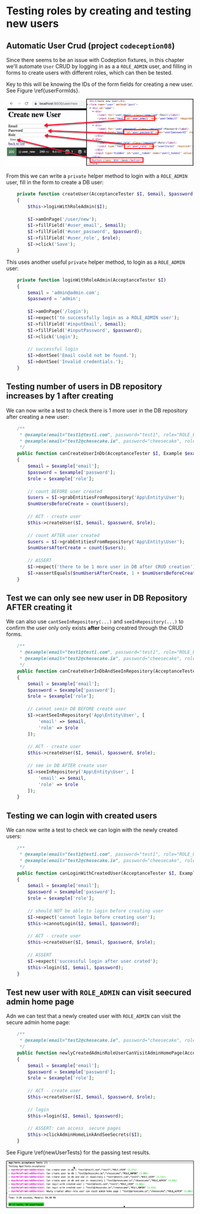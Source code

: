 

# Testing roles by creating and testing new users

## Automatic User Crud (project `codeception08`)

Since there seems to be an issue with Codeption fixtures, in this chapter we'll automate `User` CRUD by logging in as a a `ROLE_ADMIN` user, and filling in forms to create users with different roles, which can then be tested.

Key to this will be knowing the IDs of the form fields for creating a new user. See Figure \ref{userFormIds}.

![IDs for CRUD form for new user. \label{userFormIds}](./03_figures/testing/13_newUserIds.png)

From this we can write a `private` helper method to login with a `ROLE_ADMIN` user, fill in the form to create a DB user:

```php
    private function createUser(AcceptanceTester $I, $email, $password, $role)
    {
        $this->loginWithRoleAdmin($I);

        $I->amOnPage('/user/new');
        $I->fillField('#user_email', $email);
        $I->fillField('#user_password', $password);
        $I->fillField('#user_role', $role);
        $I->click('Save');
    }
```

This uses another useful `private` helper method, to login as a `ROLE_ADMIN` user:

```php
    private function loginWithRoleAdmin(AcceptanceTester $I)
    {
        $email = 'admin@admin.com';
        $password = 'admin';

        $I->amOnPage('/login');
        $I->expect('to successfully login as a ROLE_ADMIN user');
        $I->fillField('#inputEmail', $email);
        $I->fillField('#inputPassword', $password);
        $I->click('Login');

        // successful login
        $I->dontSee('Email could not be found.');
        $I->dontSee('Invalid credentials.');
    }
```

## Testing number of users in DB repository increases by 1 after creating

We can now write a test to check there is 1 more user in the DB repository after creating a new user:

```php
    /**
     * @example(email="test1@test1.com", password="test1", role="ROLE_USER")
     * @example(email="test2@chesecake.ie", password="cheesecake", role="ROLE_ADMIN")
     */
    public function canCreateUserInDb(AcceptanceTester $I, Example $example)
    {
        $email = $example['email'];
        $password = $example['password'];
        $role = $example['role'];

        // count BEFORE user created
        $users = $I->grabEntitiesFromRepository('App\Entity\User');
        $numUsersBeforeCreate = count($users);

        // ACT - create user
        $this->createUser($I, $email, $password, $role);

        // count AFTER user created
        $users = $I->grabEntitiesFromRepository('App\Entity\User');
        $numUsersAfterCreate = count($users);

        // ASSERT
        $I->expect('there to be 1 more user in DB after CRUD creation');
        $I->assertEquals($numUsersAfterCreate, 1 + $numUsersBeforeCreate);
    }
```

## Test we can only see new user in DB Repository AFTER creating it

We can also use `cantSeeInRepository(...)` and `seeInRepository(...)` to confirm the user only only exists **after** being creatred through the CRUD forms.

```php
    /**
     * @example(email="test1@test1.com", password="test1", role="ROLE_USER")
     * @example(email="test2@chesecake.ie", password="cheesecake", role="ROLE_ADMIN")
     */
    public function canCreateUserInDbAndSeeInRepository(AcceptanceTester $I, Example $example)
    {
        $email = $example['email'];
        $password = $example['password'];
        $role = $example['role'];

        // cannot seein DB BEFORE create user
        $I->cantSeeInRepository('App\Entity\User', [
            'email' => $email,
            'role' => $role
        ]);

        // ACT - create user
        $this->createUser($I, $email, $password, $role);

        // see in DB AFTER create user
        $I->seeInRepository('App\Entity\User', [
            'email' => $email,
            'role' => $role
        ]);
    }
```

## Testing we can login with created users

We can now write a test to check we can login with the newly created users:

```php
    /**
     * @example(email="test1@test1.com", password="test1", role="ROLE_USER")
     * @example(email="test2@chesecake.ie", password="cheesecake", role="ROLE_ADMIN")
     */
    public function canLoginWithCreatedUser(AcceptanceTester $I, Example $example)
    {
        $email = $example['email'];
        $password = $example['password'];
        $role = $example['role'];

        // should NOT be able to login before creating user
        $I->expect('cannot login before creating user');
        $this->cannotLogin($I, $email, $password);

        // ACT - create user
        $this->createUser($I, $email, $password, $role);

        // ASSERT
        $I->expect('successful login after user crated');
        $this->login($I, $email, $password);
    }
```

## Test new user with `ROLE_ADMIN` can visit seecured admin home page

Adn we can test that a newly created user with `ROLE_ADMIN` can visit the secure admin home page:

```php
    /**
     * @example(email="test2@chesecake.ie", password="cheesecake", role="ROLE_ADMIN")
     */
    public function newlyCreatedAdminRoleUserCanVisitAdminHomePage(AcceptanceTester $I, Example $example)
    {
        $email = $example['email'];
        $password = $example['password'];
        $role = $example['role'];

        // ACT - create user
        $this->createUser($I, $email, $password, $role);

        // login
        $this->login($I, $email, $password);

        // ASSERT: can access  secure pages
        $this->clickAdminHomeLinkAndSeeSecrets($I);
    }
```

See Figure \ref{newUserTests} for the passing test results.

![Tests passing for creating and testing new users. \label{newUserTests}](./03_figures/testing/14_newUserTests.png)
